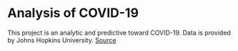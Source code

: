 # Analysis of COVID-19
This project is an analytic and predictive toward COVID-19.
Data is provided by Johns Hopkins University. [Source](https://github.com/CSSEGISandData/COVID-19)

